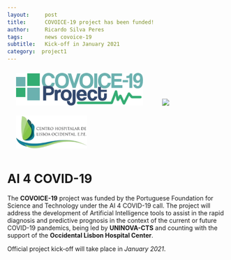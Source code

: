 ```yaml
---
layout:     post
title:      COVOICE-19 project has been funded!
author:     Ricardo Silva Peres
tags: 		news covoice-19
subtitle:  	Kick-off in January 2021
category:  project1
---
```

<!-- Start Writing Below in Markdown -->
<!--
![CHLO Logo](/img/logos/chlo-logo.png)
![UNINOVA-CTS](https://www.fct.unl.pt/sites/default/files/logo_cts.png?1435069699) 
![COVOICE-19 Logo](https://raw.githubusercontent.com/RicardoSPeres/COVOICE-19/gh-pages/img/logos/covoice_text_white_logo.png)
-->

<img src="https://raw.githubusercontent.com/RicardoSPeres/COVOICE-19/gh-pages/img/logos/covoice_text_white_logo.png" height="75px" hspace="20" vspace="10"> 
<img src="https://www.fct.unl.pt/sites/default/files/logo_cts.png?1435069699" height="75px" hspace="20" vspace="10"> 
<img src="/img/logos/chlo-logo.png" height="75px" hspace="20" vspace="10"> 

# AI 4 COVID-19

The **COVOICE-19** project was funded by the Portuguese Foundation for Science and Technology under the AI 4 COVID-19 call. The project will address the development of Artificial Intelligence tools to assist in the rapid diagnosis and predictive prognosis in the context of the current or future COVID-19 pandemics, being led by **UNINOVA-CTS** and counting with the support of the **Occidental Lisbon Hospital Center**.

Official project kick-off will take place in *January 2021*.
